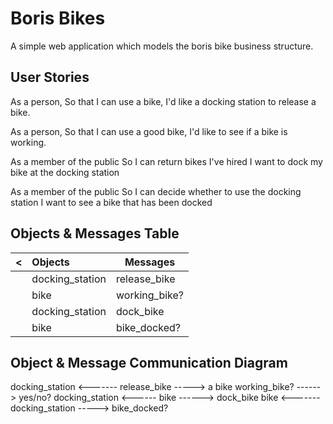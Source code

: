 <h1> Boris Bikes </h1>

A simple web application which models the boris bike business structure.

<h2>User Stories</h2>

As a person,
So that I can use a bike,
I'd like a docking station to release a bike.

As a person,
So that I can use a good bike,
I'd like to see if a bike is working.

As a member of the public
So I can return bikes I've hired
I want to dock my bike at the docking station

As a member of the public
So I can decide whether to use the docking station
I want to see a bike that has been docked

<h2>Objects & Messages Table</h2>

| <   | Objects         | Messages      |
| :-- | :-------------- | ------------- |
|     | docking_station | release_bike  |
|     | bike            | working_bike? |
|     | docking_station | dock_bike     |
|     | bike            | bike_docked?  |

<h2>Object & Message Communication Diagram</h2>

docking_station <------- release_bike -----> a bike
working_bike? ------> yes/no?
docking_station <------ bike ------> dock_bike
bike <------- docking_station -----> bike_docked?
